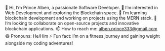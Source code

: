 👋 Hi, I’m Prince Alben, a passionate Software Developer.
👀 I’m interested in Web Development and exploring the Blockchain space.
🌱 I’m learning blockchain development and working on projects using the MERN stack.
💞️ I’m looking to collaborate on open-source projects and innovative blockchain applications.
📫 How to reach me: alben.prince333@gmail.com
😄 Pronouns: He/Him
⚡ Fun fact: I’m on a fitness journey and gaining weight alongside my coding adventures!

<!---
AlbnPrnc777/AlbnPrnc777 is a ✨ special ✨ repository because its `README.md` (this file) appears on your GitHub profile.
You can click the Preview link to take a look at your changes.
--->
